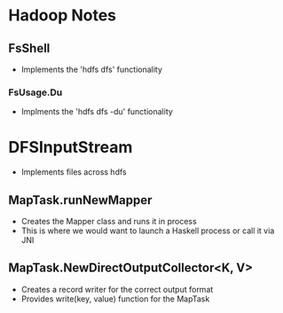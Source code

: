 Hadoop Notes
============

## FsShell
- Implements the 'hdfs dfs' functionality

### FsUsage.Du
- Implments the 'hdfs dfs -du' functionality

# DFSInputStream
- Implements files across hdfs

## MapTask.runNewMapper
- Creates the Mapper class and runs it in process
- This is where we would want to launch a Haskell process or call it via
  JNI

## MapTask.NewDirectOutputCollector<K, V>
- Creates a record writer for the correct output format
- Provides write(key, value) function for the MapTask
